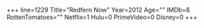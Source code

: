 +++
line=1229
Title="Redfern Now"
Year=2012
Age=""
IMDb=8
RottenTomatoes=""
Netflix=1
Hulu=0
PrimeVideo=0
Disney=0
+++

